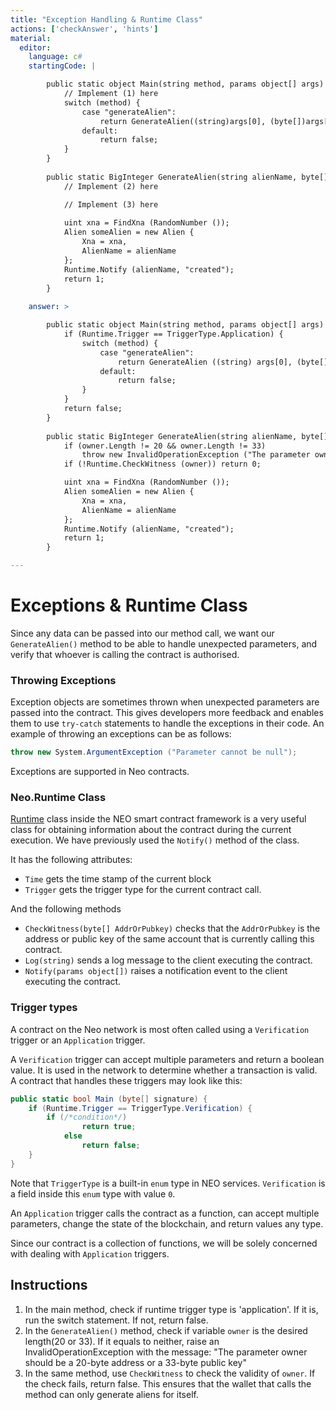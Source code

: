 ```yaml
---
title: "Exception Handling & Runtime Class"
actions: ['checkAnswer', 'hints']
material: 
  editor:
    language: c#
    startingCode: |

        public static object Main(string method, params object[] args) {
            // Implement (1) here
            switch (method) {
                case "generateAlien":
                    return GenerateAlien((string)args[0], (byte[])args[1]); 
                default: 
                    return false; 
            }
        }
        
        public static BigInteger GenerateAlien(string alienName, byte[] owner) {
            // Implement (2) here

            // Implement (3) here
            
            uint xna = FindXna (RandomNumber ()); 
            Alien someAlien = new Alien {
                Xna = xna, 
                AlienName = alienName
            };
            Runtime.Notify (alienName, "created");
            return 1; 
        }
    
    answer: > 

        public static object Main(string method, params object[] args) {
            if (Runtime.Trigger == TriggerType.Application) {
                switch (method) {
                    case "generateAlien":
                        return GenerateAlien ((string) args[0], (byte[]) args[1]); 
                    default: 
                        return false; 
                }
            }
            return false; 
        }
        
        public static BigInteger GenerateAlien(string alienName, byte[] owner) {
            if (owner.Length != 20 && owner.Length != 33)
                throw new InvalidOperationException ("The parameter owner should be a 20-byte address or a 33-byte public key");
            if (!Runtime.CheckWitness (owner)) return 0;

            uint xna = FindXna (RandomNumber ()); 
            Alien someAlien = new Alien {
                Xna = xna, 
                AlienName = alienName
            };
            Runtime.Notify (alienName, "created");
            return 1; 
        }

---
```


# Exceptions & Runtime Class

Since any data can be passed into our method call, we want our `GenerateAlien()` method to be able to handle unexpected parameters, and verify that whoever is calling the contract is authorised. 

### Throwing Exceptions

Exception objects are sometimes thrown when unexpected parameters are passed into the contract. This gives developers more feedback and enables them to use `try-catch` statements to handle the exceptions in their code. An example of throwing an exceptions can be as follows: 

```c#
throw new System.ArgumentException ("Parameter cannot be null"); 
```

Exceptions are supported in Neo contracts. 

### Neo.Runtime Class

[Runtime](https://docs.neo.org/docs/en-us/reference/scapi/fw/dotnet/neo/Runtime.html#method) class inside the NEO smart contract framework is a very useful class for obtaining information about the contract during the current execution. We have previously used the `Notify()` method of the class. 

It has the following attributes: 
- `Time` gets the time stamp of the current block
- `Trigger` gets the trigger type for the current contract call. 

And the following methods
- `CheckWitness(byte[] AddrOrPubkey)` checks that the `AddrOrPubkey` is the address or public key of the same account that is currently calling this contract. 
- `Log(string)` sends a log message to the client executing the contract. 
- `Notify(params object[])` raises a notification event to the client executing the contract. 

### Trigger types

A contract on the Neo network is most often called using a `Verification` trigger or an `Application` trigger. 

A `Verification` trigger can accept multiple parameters and return a boolean value. It is used in the network to determine whether a transaction is valid. A contract that handles these triggers may look like this: 

```c#
public static bool Main (byte[] signature) {
    if (Runtime.Trigger == TriggerType.Verification) {
        if (/*condition*/)
                return true;
            else
                return false;
    }  
}
```

Note that `TriggerType` is a built-in `enum` type in NEO services. `Verification` is a field inside this `enum` type with value `0`.

An `Application` trigger calls the contract as a function, can accept multiple parameters, change the state of the blockchain, and return values any type. 

Since our contract is a collection of functions, we will be solely concerned with dealing with `Application` triggers. 


## Instructions

1. In the main method, check if runtime trigger type is 'application'. If it is, run the switch statement. If not, return false. 
2. In the `GenerateAlien()` method, check if variable `owner` is the desired length(20 or 33). If it equals to neither, raise an InvalidOperationException with the message: "The parameter owner should be a 20-byte address or a 33-byte public key"
3. In the same method, use `CheckWitness` to check the validity of `owner`. If the check fails, return false. This ensures that the wallet that calls the method can only generate aliens for itself. 